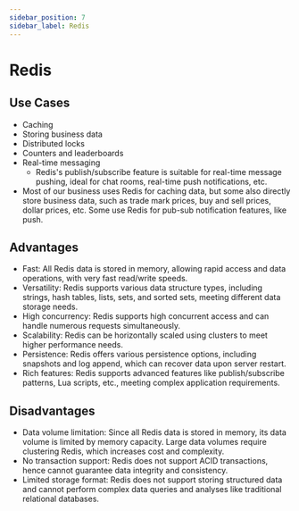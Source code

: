 ```yaml
---
sidebar_position: 7
sidebar_label: Redis
---
```



# Redis

## Use Cases
- Caching
- Storing business data
- Distributed locks
- Counters and leaderboards
- Real-time messaging
  - Redis's publish/subscribe feature is suitable for real-time message pushing, ideal for chat rooms, real-time push notifications, etc.
- Most of our business uses Redis for caching data, but some also directly store business data, such as trade mark prices, buy and sell prices, dollar prices, etc. Some use Redis for pub-sub notification features, like push.

## Advantages
- Fast: All Redis data is stored in memory, allowing rapid access and data operations, with very fast read/write speeds.
- Versatility: Redis supports various data structure types, including strings, hash tables, lists, sets, and sorted sets, meeting different data storage needs.
- High concurrency: Redis supports high concurrent access and can handle numerous requests simultaneously.
- Scalability: Redis can be horizontally scaled using clusters to meet higher performance needs.
- Persistence: Redis offers various persistence options, including snapshots and log append, which can recover data upon server restart.
- Rich features: Redis supports advanced features like publish/subscribe patterns, Lua scripts, etc., meeting complex application requirements.

## Disadvantages
- Data volume limitation: Since all Redis data is stored in memory, its data volume is limited by memory capacity. Large data volumes require clustering Redis, which increases cost and complexity.
- No transaction support: Redis does not support ACID transactions, hence cannot guarantee data integrity and consistency.
- Limited storage format: Redis does not support storing structured data and cannot perform complex data queries and analyses like traditional relational databases.

